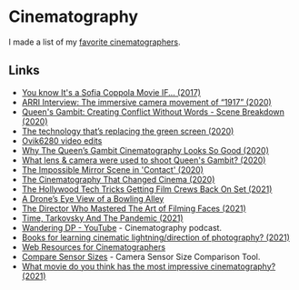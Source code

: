 # Cinematography

I made a list of my [favorite cinematographers](https://www.imdb.com/list/ls080598863/).

## Links

- [You know It's a Sofia Coppola Movie IF... (2017)](https://www.youtube.com/watch?v=ryzgxwJpv1A)
- [ARRI Interview: The immersive camera movement of “1917” (2020)](https://www.youtube.com/watch?v=vpCD67BEjiA)
- [Queen's Gambit: Creating Conflict Without Words - Scene Breakdown (2020)](https://www.youtube.com/watch?v=iLS0vzockMc)
- [The technology that’s replacing the green screen (2020)](https://www.youtube.com/watch?v=8yNkBic7GfI)
- [Ovik6280 video edits](https://www.youtube.com/c/Ovik6280/videos)
- [Why The Queen’s Gambit Cinematography Looks So Good (2020)](https://www.vulture.com/article/the-queens-gambit-cinematography-steven-meizler.html)
- [What lens & camera were used to shoot Queen's Gambit? (2020)](https://www.reddit.com/r/cinematography/comments/jo1zhs/the_queens_gambit_shot_on_what_camera_and_lenses/)
- [The Impossible Mirror Scene in 'Contact' (2020)](https://filmschoolrejects.com/contact-mirror-scene/)
- [The Cinematography That Changed Cinema (2020)](https://www.youtube.com/watch?v=_XiqTYvq-W0)
- [The Hollywood Tech Tricks Getting Film Crews Back On Set (2021)](https://www.wired.com/story/hollywood-covid-19-filmmaking-tech/)
- [A Drone’s Eye View of a Bowling Alley](https://kottke.org/21/03/a-drones-eye-view-of-a-bowling-alley)
- [The Director Who Mastered The Art of Filming Faces (2021)](https://www.youtube.com/watch?v=IK4KO0E5Ze0)
- [Time, Tarkovsky And The Pandemic (2021)](https://www.youtube.com/watch?v=cztCmNSVS3Q)
- [Wandering DP - YouTube](https://www.youtube.com/c/wanderingdp/videos) - Cinematography podcast.
- [Books for learning cinematic lightning/direction of photography? (2021)](https://www.reddit.com/r/cinematography/comments/mpymcv/books_for_learning_cinematic_lightningdirection/)
- [Web Resources for Cinematographers](https://sites.google.com/view/webresource/home)
- [Compare Sensor Sizes](https://sensorsizes.com/) - Camera Sensor Size Comparison Tool.
- [What movie do you think has the most impressive cinematography? (2021)](https://www.reddit.com/r/Letterboxd/comments/n4rf2r/what_movie_do_you_think_has_the_most_impressive/)
